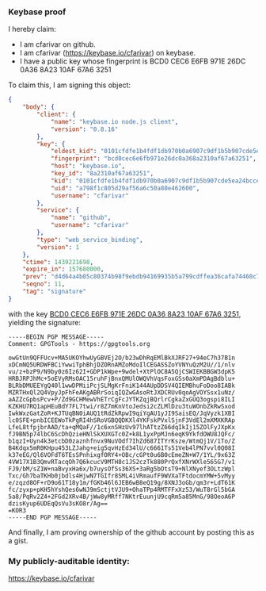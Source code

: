 ### Keybase proof

I hereby claim:

  * I am cfarivar on github.
  * I am cfarivar (https://keybase.io/cfarivar) on keybase.
  * I have a public key whose fingerprint is BCD0 CEC6 E6FB 971E 26DC  0A36 8A23 10AF 67A6 3251

To claim this, I am signing this object:

```json
{
    "body": {
        "client": {
            "name": "keybase.io node.js client",
            "version": "0.8.16"
        },
        "key": {
            "eldest_kid": "0101cfdfe1b4fdf1db970b0a6907c9df1b5b907cde5ea24bcce75d77a6aefbd3de910a",
            "fingerprint": "bcd0cec6e6fb971e26dc0a368a2310af67a63251",
            "host": "keybase.io",
            "key_id": "8a2310af67a63251",
            "kid": "0101cfdfe1b4fdf1db970b0a6907c9df1b5b907cde5ea24bcce75d77a6aefbd3de910a",
            "uid": "a798f1c805d29af56a6c50a80e462600",
            "username": "cfarivar"
        },
        "service": {
            "name": "github",
            "username": "cfarivar"
        },
        "type": "web_service_binding",
        "version": 1
    },
    "ctime": 1439221698,
    "expire_in": 157680000,
    "prev": "d4d64a4b05c80374b98f9ebdb94169935b5a799cdffea36cafa74460c70d375a",
    "seqno": 11,
    "tag": "signature"
}
```

with the key [BCD0 CEC6 E6FB 971E 26DC  0A36 8A23 10AF 67A6 3251](https://keybase.io/cfarivar), yielding the signature:

```
-----BEGIN PGP MESSAGE-----
Comment: GPGTools - https://gpgtools.org

owGtUn9QFFUcv+MA5UKOYhwUyGBVEj2O/b23wDhRqEMlBkXJRF27+94eC7h37B1n
xDCmNQ5URDWFBCiYwwiTphBhjDZORnAMZoMdoIlCEGASSZoYVNYuQzM2U//1/nlv
vu/z+bzP9/N9by0z6Iz62I+GDP1kWpe+9wdel+XtPlOC8A5QjCSWIEKBBGW3dpK5
HRBJRPJhMc+5oEVyRMsOAC15ruhFjBnxQMUlOWQVhVqsFoxGSs0aXmPDAgBdblu+
BLRbDMUEEYgQ40l1wwDPMiiPcjSLMgKrFniK144AUpDDSV4QIEMBhuFoDoo8IABk
MZRTHxQl2Q4VpyJpFhFeAKgABRrSoiqIQZwGAsoRtJXDCRUv0qoAgVOYSsx1uNz/
aAZZcGpbsPcv+P/Zd9GCHMewVhETrCgFcJYTKZqjBQrlrCgkaZxGUQ3ogspi8ILI
KZKHU7RQ1apHEuBdY7FL7twi/r8Z7mKnVtoJedsi2cZLMlDzu3tuWOnbZkRwSxod
IwkWxzGatZoR+KJTUqBN0iAUQ1tRdZkRpwI9qiYgAU1yJI9SaisEQ/JqVyzk1XBI
lc0SFE+pnbICEEWoTkPgRI4hSRoVGBQQDKXl4YKFskPVxlSjnF3VdEl2mXMXKRAp
LfeL8tfpjbrAAD/ta+qMQaF//1c6xnSHzUv97lhATtzZ66dqIkIj15ZOlFyJXpKx
fJ9BN5p74lbC6ScDhQzieHNlSkXUXGTc0Z+k8L1yxPpMJn6eqK9YkfdOWU8JQFc/
b1qzI+Uyn4k3etcbD0zaznhfnvx9NuVOdf7IhZd687ITYrKsze/WtmQj1V/1To/Z
B4Kdqx5mR0KHpu453LZJahg+eig5qvHzEd34lU/c6661Ts51Veb4lPN7vvl0Q08I
k37eEG/Ql6VOFdT6TEsSPnhixgfORY4+OBc/cGPt0u6B0cEmeZN+W7/1YL/9x63Z
4VW17X1B3QmvRTacqOh7Q6kcucV9MTH8c1JS2czTk880PrQxfXNrWXle565G7/v1
FJ9/bM/sZ1W+naBvyxHa6x/b7uysOfSs36XS+3aRg5bOtsT9+NlXNyef3OLtzWpl
Txc/Gh7baTKHb0jbdls4HjwN7TGIfr8SML4iVRmaufF9WVXaTFtdocmYMW+5vMyy
e/zqzd8OF+rD9o61T18y1m/fGKb46l6JEB6wB8eQ19g/8XNJ3oGb/qm3r+LdT61K
fc/zyxp+pKH5hYshQes6wNJ9mSctjtVJU9+OhaTPp4RMTFFxXz53/WuT8rGl5bGA
5a8/PqRv2Z4+2FGd2XRv4B/jWw8yMRff7NKtrEuunjU9cqRm5a85MnG/98OeoA6P
dzisKyup6UDEqQsVu3sKO8r/Ag==
=KOR3
-----END PGP MESSAGE-----

```

And finally, I am proving ownership of the github account by posting this as a gist.

### My publicly-auditable identity:

https://keybase.io/cfarivar
